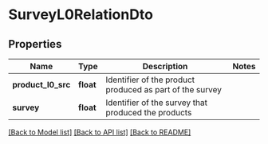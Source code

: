 # SurveyL0RelationDto

## Properties
Name | Type | Description | Notes
------------ | ------------- | ------------- | -------------
**product_l0_src** | **float** | Identifier of the product produced as part of the survey | 
**survey** | **float** | Identifier of the survey that produced the products | 

[[Back to Model list]](../README.md#documentation-for-models) [[Back to API list]](../README.md#documentation-for-api-endpoints) [[Back to README]](../README.md)


